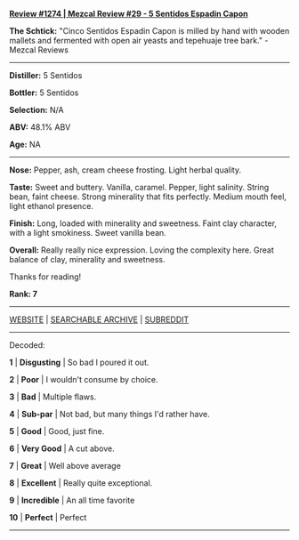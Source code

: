 
[**Review #1274 | Mezcal Review #29 - 5 Sentidos Espadin Capon**]( https://t8ke.review/review-1274-5-sentidos-espadin-capon)

**The Schtick:** "Cinco Sentidos Espadin Capon is milled by hand with wooden mallets and fermented with open air yeasts and tepehuaje tree bark." - Mezcal Reviews

-----

**Distiller:** 5 Sentidos 

**Bottler:** 5 Sentidos

**Selection:** N/A

**ABV:** 48.1% ABV

**Age:** NA 

-----

**Nose:**  Pepper, ash, cream cheese frosting. Light herbal quality. 

**Taste:** Sweet and buttery. Vanilla, caramel. Pepper, light salinity. String bean, faint cheese. Strong minerality that fits perfectly. Medium mouth feel, light ethanol presence. 

**Finish:** Long, loaded with minerality and sweetness. Faint clay character, with a light smokiness. Sweet vanilla bean. 

**Overall:** Really really nice expression. Loving the complexity here. Great balance of clay, minerality and sweetness. 

Thanks for reading!

**Rank: 7**



-----

[WEBSITE](https://t8ke.review) | [SEARCHABLE ARCHIVE](https://t8ke.review/review-archive/) | [SUBREDDIT](https://reddit.com/r/t8kereviews)

-----

Decoded:

**1** | **Disgusting** | So bad I poured it out.

**2** | **Poor** | I wouldn't consume by choice.

**3** | **Bad** | Multiple flaws.

**4** | **Sub-par** | Not bad, but many things I'd rather have.

**5** | **Good** | Good, just fine.

**6** | **Very Good** | A cut above.

**7** | **Great** | Well above average

**8** | **Excellent** | Really quite exceptional.

**9** | **Incredible** | An all time favorite

**10** | **Perfect** | Perfect

----

